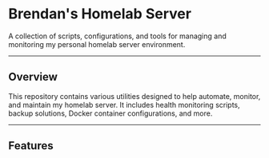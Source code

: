 # Brendan's Homelab Server

A collection of scripts, configurations, and tools for managing and monitoring my personal homelab server environment.

---

## Overview 
This repository contains various utilities designed to help automate, monitor, and maintain my homelab server. It includes health monitoring scripts, backup solutions, Docker container configurations, and more.

---

## Features